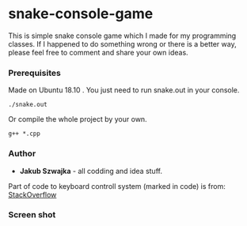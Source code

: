 # snake-console-game

This is simple snake console game which I made for my programming classes. 
If I happened to do something wrong or there is a better way, please feel free to comment and share your own ideas. 

### Prerequisites

Made on Ubuntu 18.10 .
You just need to run snake.out in your console.
```
./snake.out
```
Or compile the whole project by your own. 
```
g++ *.cpp
```

### Author
* **Jakub Szwajka** -  all codding and idea stuff.

Part of code to keyboard controll system (marked in code) is from: [StackOverflow](https://stackoverflow.com/questions/7469139/what-is-the-equivalent-to-getch-getche-in-linux/7469410#7469410)

### Screen shot
